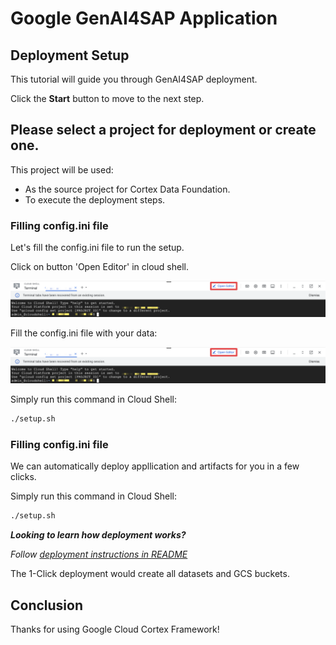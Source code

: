 # Google GenAI4SAP Application
<walkthrough-tutorial-duration duration="10min"></walkthrough-tutorial-duration>

## Deployment Setup

This tutorial will guide you through GenAI4SAP deployment.

Click the **Start** button to move to the next step.

## Please select a project for deployment or create one.

This project will be used:
-   As the source project for Cortex Data Foundation.
-   To execute the deployment steps.

<walkthrough-project-setup billing="true"></walkthrough-project-setup>

### **Filling config.ini file**

Let's fill the config.ini file to run the setup.

Click on button 'Open Editor' in cloud shell.

![Open Editor](openeditor_btn.png)

Fill the config.ini file with your data:

![Open Editor](openeditor_btn.png)


Simply run this command in Cloud Shell:

```bash
./setup.sh 
```

<walkthrough-project-setup billing="true"></walkthrough-project-setup>

### **Filling config.ini file**

We can automatically deploy appllication and artifacts for you in a few clicks.

Simply run this command in Cloud Shell:

```bash
./setup.sh 
```

*__Looking to learn how deployment works?__*

*Follow [deployment instructions in README](https://github.com/GoogleCloudPlatform/cortex-data-foundation/blob/main/README.md)*

<walkthrough-footnote>The 1-Click deployment would create all datasets and GCS buckets. </walkthrough-footnote>

## Conclusion

Thanks for using Google Cloud Cortex Framework!

<walkthrough-conclusion-trophy></walkthrough-conclusion-trophy>
